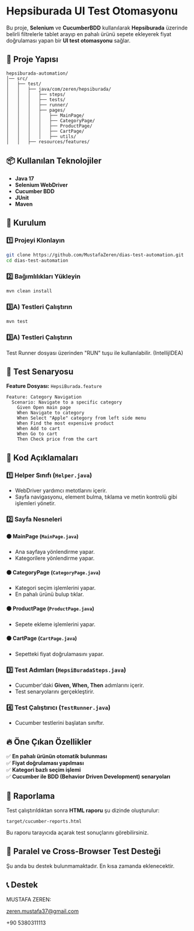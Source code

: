 # Hepsiburada UI Test Otomasyonu

Bu proje, **Selenium** ve **CucumberBDD** kullanılarak **Hepsiburada** üzerinde belirli filtrelerle tablet arayıp en pahalı ürünü sepete ekleyerek fiyat doğrulaması yapan bir **UI test otomasyonu** sağlar.

## 📌 Proje Yapısı

```
hepsiburada-automation/
│── src/
│   ├── test/
│   │   ├── java/com/zeren/hepsiburada/
│   │   │   ├── steps/
│   │   │   ├── tests/
│   │   │   ├── runner/
│   │   │   ├── pages/
│   │   │   │   ├── MainPage/
│   │   │   │   ├── CategoryPage/
│   │   │   │   ├── ProductPage/
│   │   │   │   ├── CartPage/
│   │   │   │   ├── utils/
│   │   ├── resources/features/
```

## 📦 Kullanılan Teknolojiler
- **Java 17**
- **Selenium WebDriver**
- **Cucumber BDD**
- **JUnit**
- **Maven**

## 🚀 Kurulum
### 1️⃣ Projeyi Klonlayın
```sh
git clone https://github.com/MustafaZeren/dias-test-automation.git
cd dias-test-automation
```

### 2️⃣ Bağımlılıkları Yükleyin
```sh
mvn clean install
```

### 3️⃣A) Testleri Çalıştırın
```sh
mvn test
```
### 3️⃣A) Testleri Çalıştırın
Test Runner dosyası üzerinden "RUN" tuşu ile kullanılabilir. (IntellijIDEA)


## 🎯 Test Senaryosu

**Feature Dosyası:** `HepsiBurada.feature`

```gherkin
Feature: Category Navigation
  Scenario: Navigate to a specific category
    Given Open main page
    When Navigate to category
    When Select "Apple" category from left side menu
    When Find the most expensive product
    When Add to cart
    When Go to cart
    Then Check price from the cart
```

## 📌 Kod Açıklamaları

### **1️⃣ Helper Sınıfı** (`Helper.java`)
- WebDriver yardımcı metotlarını içerir.
- Sayfa navigasyonu, element bulma, tıklama ve metin kontrolü gibi işlemleri yönetir.

### **2️⃣ Sayfa Nesneleri**
#### **🟠 MainPage** (`MainPage.java`)
- Ana sayfaya yönlendirme yapar.
- Kategorilere yönlendirme yapar.

#### **🟠 CategoryPage** (`CategoryPage.java`)
- Kategori seçim işlemlerini yapar.
- En pahalı ürünü bulup tıklar.

#### **🟠 ProductPage** (`ProductPage.java`)
- Sepete ekleme işlemlerini yapar.

#### **🟠 CartPage** (`CartPage.java`)
- Sepetteki fiyat doğrulamasını yapar.

### **3️⃣ Test Adımları** (`HepsiBuradaSteps.java`)
- Cucumber'daki **Given, When, Then** adımlarını içerir.
- Test senaryolarını gerçekleştirir.

### **4️⃣ Test Çalıştırıcı** (`TestRunner.java`)
- Cucumber testlerini başlatan sınıftır.

## 🔥 Öne Çıkan Özellikler
✅ **En pahalı ürünün otomatik bulunması**  
✅ **Fiyat doğrulaması yapılması**  
✅ **Kategori bazlı seçim işlemi**  
✅ **Cucumber ile BDD (Behavior Driven Development) senaryoları**

## 📌 Raporlama
Test çalıştırıldıktan sonra **HTML raporu** şu dizinde oluşturulur:
```
target/cucumber-reports.html
```
Bu raporu tarayıcıda açarak test sonuçlarını görebilirsiniz.

## 📌 Paralel ve Cross-Browser Test Desteği
Şu anda bu destek bulunmamaktadır. En kısa zamanda eklenecektir.

## 📞 Destek
MUSTAFA ZEREN:

zeren.mustafa37@gmail.com

+90 5380311113
